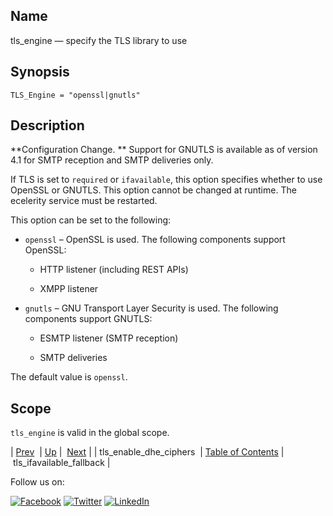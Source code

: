 <a name="config.tls_engine"></a>
## Name

tls_engine — specify the TLS library to use

## Synopsis

`TLS_Engine = "openssl|gnutls"`

<a name="idp27031808"></a>
## Description

**Configuration Change. ** Support for GNUTLS is available as of version 4.1 for SMTP reception and SMTP deliveries only.

If TLS is set to `required` or `ifavailable`, this option specifies whether to use OpenSSL or GNUTLS. This option cannot be changed at runtime. The ecelerity service must be restarted.

This option can be set to the following:

*   `openssl` – OpenSSL is used. The following components support OpenSSL:

    *   HTTP listener (including REST APIs)

    *   XMPP listener

*   `gnutls` – GNU Transport Layer Security is used. The following components support GNUTLS:

    *   ESMTP listener (SMTP reception)

    *   SMTP deliveries

The default value is `openssl`.

<a name="idp27046128"></a>
## Scope

`tls_engine` is valid in the global scope.

| [Prev](conf.ref.tls_enable_dhe_ciphers.php)  | [Up](config.options.ref.php) |  [Next](config.tls_ifavailable_fallback.php) |
| tls_enable_dhe_ciphers  | [Table of Contents](index.php) |  tls_ifavailable_fallback |

Follow us on:

[![Facebook](https://support.messagesystems.com/images/icon-facebook.png)](http://www.facebook.com/messagesystems) [![Twitter](https://support.messagesystems.com/images/icon-twitter.png)](http://twitter.com/#!/MessageSystems) [![LinkedIn](https://support.messagesystems.com/images/icon-linkedin.png)](http://www.linkedin.com/company/message-systems)